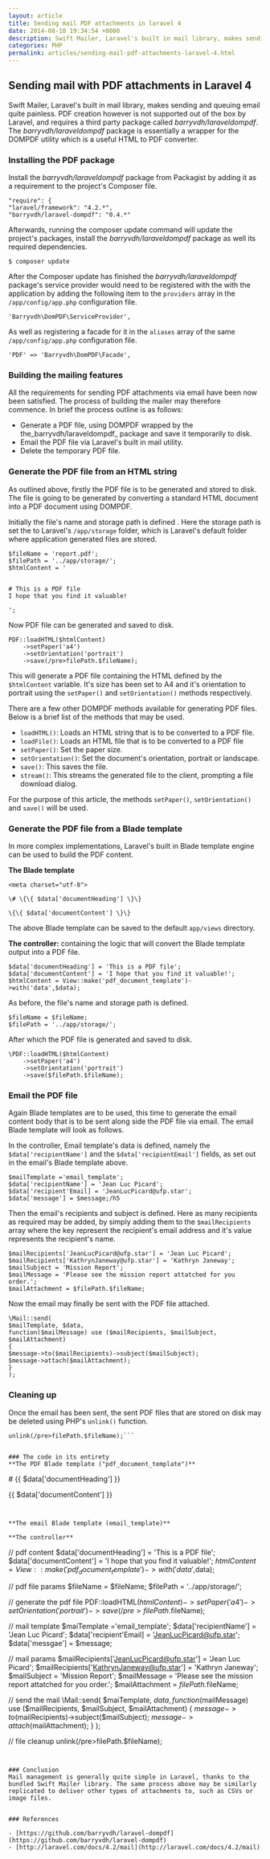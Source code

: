 ```yaml
---
layout: article
title: Sending mail PDF attachments in laravel 4
date: 2014-08-10 19:34:54 +0000
description: Swift Mailer, Laravel's built in mail library, makes sending and queuing email quite painless. PDF creation however is not supported out of the box by Laravel, and requires a third party package called barryvdh/laraveldompdf. The barryvdh/laraveldompdf package is essentially a wrapper for the DOMPDF utility which is a useful HTML to PDF converter.
categories: PHP
permalink: articles/sending-mail-pdf-attachments-laravel-4.html
---
```



## Sending mail with PDF attachments in Laravel 4
Swift Mailer, Laravel's built in mail library, makes sending and queuing email quite painless. PDF creation however is not supported out of the box by Laravel, and requires a third party package called _barryvdh/laraveldompdf_. The _barryvdh/laraveldompdf_ package is essentially a wrapper for the DOMPDF utility which is a useful HTML to PDF converter.


### Installing the PDF package
Install the _barryvdh/laraveldompdf_ package from Packagist by adding it as a requirement to the project's Composer file.

```
"require": {
"laravel/framework": "4.2.*",
"barryvdh/laravel-dompdf": "0.4.*"
```


Afterwards, running the composer update command will update the project's packages, install the _barryvdh/laraveldompdf_ package as well its required dependencies.

```
$ composer update
```


After the Composer update has finished the _barryvdh/laraveldompdf_ package's service provider would need to be registered with the with the application by adding the following item to the `providers` array in the `/app/config/app.php` configuration file.

```
'Barryvdh\DomPDF\ServiceProvider',
```


As well as registering a facade for it in the `aliases` array of the same `/app/config/app.php` configuration file.

```
'PDF' => 'Barryvdh\DomPDF\Facade',
```


### Building the mailing features
All the requirements for sending PDF attachments via email have been now been satisfied. The process of building the mailer may therefore commence. In brief the process outline is as follows:

- Generate a PDF file, using DOMPDF wrapped by the the_barryvdh/laraveldompdf_ package and save it temporarily to disk.
- Email the PDF file via Laravel's built in mail utility.
- Delete the temporary PDF file.


### Generate the PDF file from an HTML string
As outlined above, firstly the PDF file is to be generated and stored to disk. The file is going to be generated by converting a standard HTML document into a PDF document using DOMPDF.

Initially the file's name and storage path is defined . Here the storage path is set the to Laravel's `/app/storage` folder, which is Laravel's default folder where application generated files are stored.

```
$fileName = 'report.pdf';
$filePath = '../app/storage/';
$htmlContent = '


# This is a PDF file
I hope that you find it valuable!

';
```


Now PDF file can be generated and saved to disk.

```
PDF::loadHTML($htmlContent)
    ->setPaper('a4')
    ->setOrientation('portrait')
    ->save(/pre>filePath.$fileName);
```


This will generate a PDF file containing the HTML defined by the `$htmlContent` variable. It's size has been set to A4 and it's orientation to portrait using the `setPaper()` and `setOrientation()` methods respectively.

There are a few other DOMPDF methods available for generating PDF files. Below is a brief list of the methods that may be used.

- `loadHTML()`: Loads an HTML string that is to be converted to a PDF file.
- `loadFile()`: Loads an HTML file that is to be converted to a PDF file
- `setPaper()`: Set the paper size.
- `setOrientation()`: Set the document's orientation, portrait or landscape.
- `save()`: This saves the file.
- `stream()`: This streams the generated file to the client, prompting a file download dialog.

For the purpose of this article, the methods `setPaper()`, `setOrientation()` and `save()` will be used.


### Generate the PDF file from a Blade template
In more complex implementations, Laravel's built in Blade template engine can be used to build the PDF content.

**The Blade template**

```
<meta charset="utf-8">

\# \{\{ $data['documentHeading'] \}\}

\{\{ $data['documentContent'] \}\}

```


The above Blade template can be saved to the default `app/views` directory.

**The controller:** containing the logic that will convert the Blade template output into a PDF file.

```
$data['documentHeading'] = 'This is a PDF file';
$data['documentContent'] = 'I hope that you find it valuable!';
$htmlContent = View::make('pdf_document_template')->with('data',$data);
```


As before, the file's name and storage path is defined.

```
$fileName = $fileName;
$filePath = '../app/storage/';
```


After which the PDF file is generated and saved to disk.

```
\PDF::loadHTML($htmlContent)
    ->setPaper('a4')
    ->setOrientation('portrait')
    ->save($filePath.$fileName);
```


### Email the PDF file
Again Blade templates are to be used, this time to generate the email content body that is to be sent along side the PDF file via email. The email Blade template will look as follows.

In the controller, Email template's data is defined, namely the `$data['recipientName']` and the `$data['recipientEmail']` fields, as set out in the email's Blade template above.

```
$mailTemplate ='email_template';
$data['recipientName'] = 'Jean Luc Picard';
$data['recipient'Email] = 'JeanLucPicard@ufp.star';
$data['message'] = $message;/h5
```


Then the email's recipients and subject is defined. Here as many recipients as required may be added, by simply adding them to the `$mailRecipients` array where the key represent the recipient's email address and it's value represents the recipient's name.

```
$mailRecipients['JeanLucPicard@ufp.star'] = 'Jean Luc Picard';
$mailRecipients['KathrynJaneway@ufp.star'] = 'Kathryn Janeway';
$mailSubject = 'Mission Report';
$mailMessage = 'Please see the mission report attatched for you order.';
$mailAttachment = $filePath.$fileName;
```


Now the email may finally be sent with the PDF file attached.

```
\Mail::send(
$mailTemplate, $data,
function($mailMessage) use ($mailRecipients, $mailSubject, $mailAttachment)
{
$message->to($mailRecipients)->subject($mailSubject);
$message->attach($mailAttachment);
}
);
```


### Cleaning up
Once the email has been sent, the sent PDF files that are stored on disk may be deleted using PHP's `unlink()` function.

```
unlink(/pre>filePath.$fileName);```


### The code in its entirety
**The PDF Blade template ("pdf_document_template")**

```
<meta charset="utf-8">

\# \{\{ $data['documentHeading'] \}\}

\{\{ $data['documentContent'] \}\}

```


**The email Blade template (email_template)**

**The controller**

```
// pdf content
$data['documentHeading'] = 'This is a PDF file';
$data['documentContent'] = 'I hope that you find it valuable!';
$htmlContent = View::make('pdf_document_template')->with('data',$data);

// pdf file params
$fileName = $fileName;
$filePath = '../app/storage/';

// generate the pdf file
PDF::loadHTML($htmlContent)
    ->setPaper('a4')
    ->setOrientation('portrait')
    ->save(/pre>filePath.$fileName);

// mail template
$maiTemplate ='email_template';
$data['recipientName'] = 'Jean Luc Picard';
$data['recipient'Email] = 'JeanLucPicard@ufp.star';
$data['messgae'] = $message;

// mail params
$mailRecipients['JeanLucPicard@ufp.star'] = 'Jean Luc Picard';
$mailRecipients['KathrynJaneway@ufp.star'] = 'Kathryn Janeway';
$mailSubject = 'Mission Report';
$mailMessage = 'Please see the mission report attatched for you order.';
$mailAttachment = $filePath.$fileName;

// send the mail
\Mail::send(
    $maiTemplate, $data,
    function($mailMessage) use ($mailRecipients, $mailSubject, $mailAttachment) {
        $message->to($mailRecipients)->subject($mailSubject);
        $message->attach($mailAttachment);
    }
);

// file cleanup
unlink(/pre>filePath.$fileName);
```


### Conclusion
Mail management is generally quite simple in Laravel, thanks to the bundled Swift Mailer library. The same process above may be similarly replicated to deliver other types of attachments to, such as CSVs or image files.


### References

- [https://github.com/barryvdh/laravel-dompdf](https://github.com/barryvdh/laravel-dompdf)
- [http://laravel.com/docs/4.2/mail](http://laravel.com/docs/4.2/mail)
